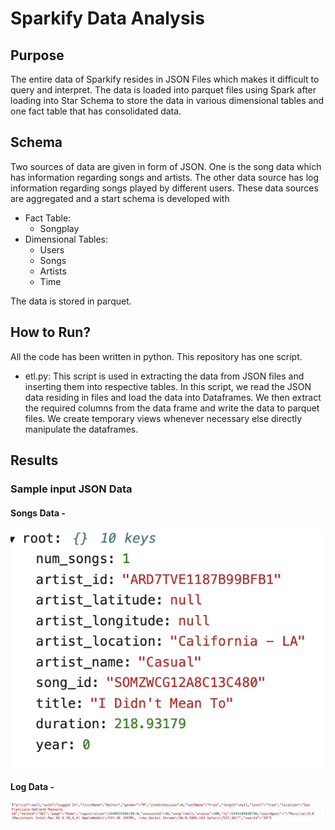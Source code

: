 # Sparkify Data Analysis
## Purpose
The entire data of Sparkify resides in JSON Files which makes it difficult to query and interpret. The data is loaded into parquet files using Spark after loading into Star Schema to store the data in various dimensional tables and one fact table that has consolidated data. 

## Schema
Two sources of data are given in form of JSON. One is the song data which has information regarding songs and artists. The other data source has log information regarding songs played by different users. These data sources are aggregated and a start schema is developed with 
- Fact Table: 
    - Songplay
- Dimensional Tables:
    - Users
    - Songs
    - Artists
    - Time
 
The data is stored in parquet. 

## How to Run? 
All the code has been written in python. 
This repository has one script. 
- etl.py: This script is used in extracting the data from JSON files and inserting them into respective tables. In this script, we read the JSON data residing in files and load the data into Dataframes. We then extract the required columns from the data frame and write the data to parquet files. We create temporary views whenever necessary else directly manipulate the dataframes. 

## Results
### Sample input JSON Data

#### Songs Data - 
![Image of Song JSON Data](/images/songs_json.png)  

#### Log Data - 
![Image of Log JSON Data](/images/log_json.png)  
